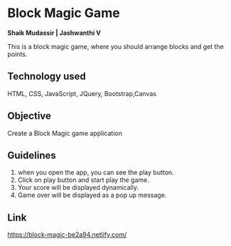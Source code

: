 # Block Magic Game
<b align="center"> 
          Shaik Mudassir  | Jashwanthi V
</b>

This is a block magic game, where you should arrange blocks and get the points.


## Technology used
HTML, CSS, JavaScript, JQuery, Bootstrap,Canvas
## Objective
Create a Block Magic game application
## Guidelines
1. when you open the app, you can see the play button.
2. Click on play button and start play the game.
3. Your score will be displayed dynamically.
4. Game over will be displayed as a pop up message.
## Link
https://block-magic-be2a94.netlify.com/
